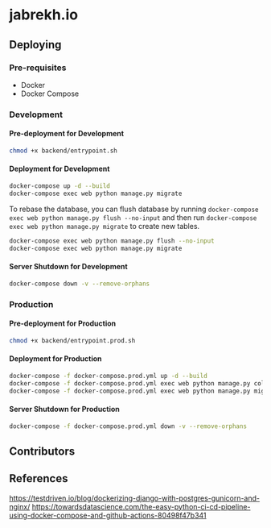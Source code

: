 # jabrekh.io

## Deploying

### Pre-requisites

- Docker
- Docker Compose

### Development

#### Pre-deployment for Development

```bash
chmod +x backend/entrypoint.sh
```

#### Deployment for Development

```bash
docker-compose up -d --build
docker-compose exec web python manage.py migrate
```

To rebase the database, you can flush database by running `docker-compose exec web python manage.py flush --no-input` and then run `docker-compose exec web python manage.py migrate` to create new tables.

```bash
docker-compose exec web python manage.py flush --no-input
docker-compose exec web python manage.py migrate
```

#### Server Shutdown for Development

```bash
docker-compose down -v --remove-orphans
```

### Production

#### Pre-deployment for Production

```bash
chmod +x backend/entrypoint.prod.sh
```

#### Deployment for Production

```bash
docker-compose -f docker-compose.prod.yml up -d --build
docker-compose -f docker-compose.prod.yml exec web python manage.py collectstatic --no-input --clear
docker-compose -f docker-compose.prod.yml exec web python manage.py migrate --noinput
```

#### Server Shutdown for Production

```bash
docker-compose -f docker-compose.prod.yml down -v --remove-orphans
```

## Contributors

## References

<https://testdriven.io/blog/dockerizing-django-with-postgres-gunicorn-and-nginx/>
<https://towardsdatascience.com/the-easy-python-ci-cd-pipeline-using-docker-compose-and-github-actions-80498f47b341>
